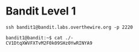 # Bandit Level 1

```
ssh bandit1@bandit.labs.overthewire.org -p 2220
```

```
bandit1@bandit:~$ cat ./-
CV1DtqXWVFXTvM2F0k09SHz0YwRINYA9
```
